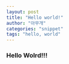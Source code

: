 ```yaml
---
layout: post
title: "Hello world!"
author: "아무개"
categories: "snippet"
tags: "hello, world"
---
```

### Hello Wolrd!!!

<script src="https://gist.github.com/shoo7830/8ef403976aa23ccd684db69fec1859e2.js"></script>
